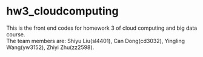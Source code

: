 # hw3_cloudcomputing
This is the front end codes for homework 3 of cloud computing and big data course.<br/>
The team members are: Shiyu Liu(sl4401), Can Dong(cd3032), Yingling Wang(yw3152), Zhiyi Zhu(zz2598).
